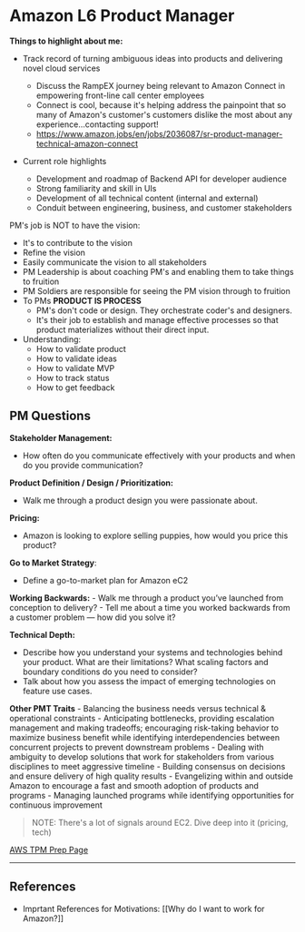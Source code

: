 # Amazon L6 Product Manager


**Things to highlight about me:**

- Track record of turning ambiguous ideas into products and delivering novel cloud services
	- Discuss the RampEX journey being relevant to Amazon Connect in empowering front-line call center employees 
	- Connect is cool, because it's helping address the painpoint that so many of Amazon's customer's customers dislike the most about any experience...contacting support!
	- https://www.amazon.jobs/en/jobs/2036087/sr-product-manager-technical-amazon-connect

- Current role highlights
	- Development and roadmap of Backend API for developer audience
	- Strong familiarity and skill in UIs
	- Development of all technical content (internal and external)
	- Conduit between engineering, business, and customer stakeholders

PM's job is NOT to have the vision:
- It's to contribute to the vision
- Refine the vision
- Easily communicate the vision to all stakeholders
- PM Leadership is about coaching PM's and enabling them to take things to fruition
- PM Soldiers are responsible for seeing the PM vision through to fruition
- To PMs **PRODUCT IS PROCESS**
	- PM's don't code or design. They orchestrate coder's and designers.
	- It's their job to establish and manage effective processes so that product materializes without their direct input.
- Understanding:
	- How to validate product
	- How to validate ideas
	- How to validate MVP
	- How to track status
	- How to get feedback

## PM Questions
**Stakeholder Management:**
- How often do you communicate effectively with your products and when do you provide communication?

**Product Definition / Design / Prioritization:** 
- Walk me through a product design you were passionate about.

**Pricing:** 
- Amazon is looking to explore selling puppies, how would you price this product?

**Go to Market Strategy**: 
- Define a go-to-market plan for Amazon eC2

**Working Backwards:** 
	- Walk me through a product you’ve launched from conception to delivery? 
	- Tell me about a time you worked backwards from a customer problem — how did you solve it?

**Technical Depth:**
- Describe how you understand your systems and technologies behind your product. What are their limitations? What scaling factors and boundary conditions do you need to consider?
- Talk about how you assess the impact of emerging technologies on feature use cases.

**Other PMT Traits**
	- Balancing the business needs versus technical & operational constraints
	- Anticipating bottlenecks, providing escalation management and making tradeoffs; encouraging risk-taking behavior to maximize business benefit while identifying interdependencies between concurrent projects to prevent downstream problems
	- Dealing with ambiguity to develop solutions that work for stakeholders from various disciplines to meet aggressive timeline
	- Building consensus on decisions and ensure delivery of high quality results
	- Evangelizing within and outside Amazon to encourage a fast and smooth adoption of products and programs
	- Managing launched programs while identifying opportunities for continuous improvement

>NOTE: There's a lot of signals around EC2. Dive deep into it (pricing, tech)

[AWS TPM Prep Page](https://awsproductmanagertechnicalinte.splashthat.com/)
___

## References
- Imprtant References for Motivations: [[Why do I want to work for Amazon?]]